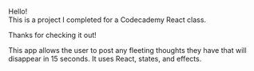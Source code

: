 Hello!  
This is a project I completed for a Codecademy React class.

Thanks for checking it out!

This app allows the user to post any fleeting thoughts they have that will disappear in 15 seconds.  It uses React, states, and effects.
